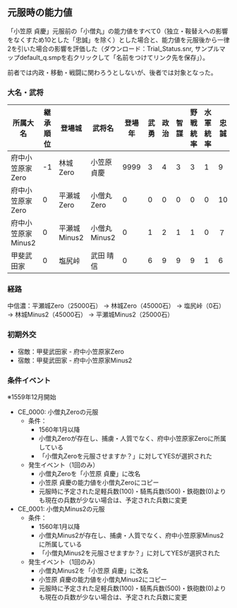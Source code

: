 ## 元服時の能力値

「小笠原 貞慶」元服前の「小僧丸」の能力値をすべて0（独立・鞍替えへの影響をなくすため10とした「忠誠」を除く）とした場合と、能力値を元服後から一律2を引いた場合の影響を評価した（ダウンロード：Trial_Status.snr, サンプルマップdefault_q.smpを右クリックして「名前をつけてリンク先を保存」）。

前者では内政・移動・戦闘に関わろうとしないが、後者では対象となった。

### 大名・武将
| 所属大名           | 継承順位 | 登場城       | 武将名       | 登場年 | 武勇 | 政治 | 智謀 | 野戦統率 | 水軍統率 | 忠誠 | 野心 | 騎馬兵 | 足軽兵 | 鉄砲 |
| ------------------ | -------- | ------------ | ------------ | ------ | ---- | ---- | ---- | -------- | -------- | ---- | ---- | ------ | ------ | ---- |
| 府中小笠原家Zero   | -1       | 林城Zero     | 小笠原 貞慶  | 9999   | 3    | 4    | 3    | 3        | 1        | 9    | 9    | 100    | 500    | 0    |
| 府中小笠原家Zero   | 0        | 平瀬城Zero   | 小僧丸Zero   | 0      | 0    | 0    | 0    | 0        | 0        | 10   | 0    | 0      | 0      | 0    |
| 府中小笠原家Minus2 | 0        | 平瀬城Minus2 | 小僧丸Minus2 | 0      | 1    | 2    | 1    | 1        | 0        | ７   | ７   | 0      | 0      | 0    |
| 甲斐武田家         | 0        | 塩尻峠       | 武田 晴信    | 0      | 6    | 9    | 9    | 9        | 1        | 6    | 7    | 2000   | 5000   | 0    |

### 経路

中信濃：平瀬城Zero（25000石） $\to$ 林城Zero（45000石） $\to$ 塩尻峠（0石）$\to$ 林城Minus2（45000石） $\to$ 平瀬城Minus2（25000石） 

### 初期外交

- 宿敵：甲斐武田家 - 府中小笠原家Zero
- 宿敵：甲斐武田家 - 府中小笠原家Minus2

### 条件イベント

※1559年12月開始

- CE_0000: 小僧丸Zeroの元服
  - 条件：
    - 1560年1月以降
    - 小僧丸Zeroが存在し、捕虜・人質でなく、府中小笠原家Zeroに所属している
    - 「小僧丸Zeroを元服させますか？」に対してYESが選択された
  - 発生イベント（1回のみ）
    - 小僧丸Zeroを「小笠原 貞慶」に改名
    - 小笠原 貞慶の能力値を小僧丸Zeroにコピー
    - 元服時に予定された足軽兵数(100)・騎馬兵数(500)・鉄砲数(0)よりも現在の兵数が少ない場合は、予定された兵数に変更
- CE_0001: 小僧丸Minus2の元服
  - 条件：
    - 1560年1月以降
    - 小僧丸Minus2が存在し、捕虜・人質でなく、府中小笠原家Minus2に所属している
    - 「小僧丸Minus2を元服させますか？」に対してYESが選択された
  - 発生イベント（1回のみ）
    - 小僧丸Minus2を「小笠原 貞慶」に改名
    - 小笠原 貞慶の能力値を小僧丸Minus2にコピー
    - 元服時に予定された足軽兵数(100)・騎馬兵数(500)・鉄砲数(0)よりも現在の兵数が少ない場合は、予定された兵数に変更
